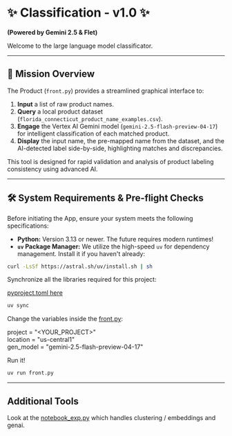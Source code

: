 # ✨ Classification - v1.0 ✨

**(Powered by Gemini 2.5 & Flet)**

Welcome to the large language model classificator.

---

## 🚀 Mission Overview

The Product (`front.py`) provides a streamlined graphical interface to:

1.  **Input** a list of raw product names.
2.  **Query** a local product dataset (`florida_connecticut_product_name_examples.csv`).
3.  **Engage** the Vertex AI Gemini model (`gemini-2.5-flash-preview-04-17`) for intelligent classification of each matched product.
4.  **Display** the input name, the pre-mapped name from the dataset, and the AI-detected label side-by-side, highlighting matches and discrepancies.

This tool is designed for rapid validation and analysis of product labeling consistency using advanced AI.

---

## 🛠️ System Requirements & Pre-flight Checks

Before initiating the App, ensure your system meets the following specifications:

*   **Python:** Version 3.13 or newer. The future requires modern runtimes!
*   **`uv` Package Manager:** We utilize the high-speed `uv` for dependency management. Install it if you haven't already:

```bash
curl -LsSf https://astral.sh/uv/install.sh | sh
```

Synchronize all the libraries required for this project:

[pyproject.toml here](pyproject.toml)

```bash
uv sync
```

Change the variables inside the [front.py](front.py):

project = "<YOUR_PROJECT>"  
location = "us-central1"  
gen_model = "gemini-2.5-flash-preview-04-17"  

Run it!

```bash
uv run front.py
```

---
## Additional Tools

Look at the [notebook_exp.py](notebook_exp.py) which handles clustering / embeddings and genai.